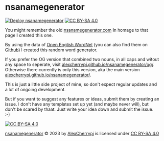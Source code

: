 # nsanamegenerator

[![Deploy nsanamegenerator](https://github.com/AlexCherrypi/nsanamegenerator/actions/workflows/deploy.yml/badge.svg)](https://github.com/AlexCherrypi/nsanamegenerator/actions/workflows/deploy.yml) [![CC BY-SA 4.0][cc-by-sa-shield]][cc-by-sa]


You might remember the old [nsanamegenerator.com](https://web.archive.org/web/20160318190656/http://www.nsanamegenerator.com/)
In homage to that page I created this one. 

By using the data of [Open English WordNet](https://en-word.net/) (you can also find them on [Github](https://github.com/globalwordnet/english-wordnet)) I created this random word generator.

If you prefer the OG version that combined two nouns, in all caps and witout any space to seperate, visit [alexcherrypi.github.io/nsanamegenerator/og/](https://alexcherrypi.github.io/nsanamegenerator/og/).
Otherwise there currently is only this version, aka the main version [alexcherrypi.github.io/nsanamegenerator/](https://alexcherrypi.github.io/nsanamegenerator/).

This is just a little side project of mine, so don't expect regular updates and a lot of ongoing development.

But if you want to suggest any features or ideas, submit them by creating an issue. I don't have any templates set up yet (and maybe never will), but don't be scared by thaat. Just write your idea down and submit the issue. :-)




[![CC BY-SA 4.0][cc-by-sa-image]][cc-by-sa]

[cc-by-sa]: http://creativecommons.org/licenses/by-sa/4.0/
[cc-by-sa-image]: https://licensebuttons.net/l/by-sa/4.0/88x31.png
[cc-by-sa-shield]: https://img.shields.io/badge/License-CC%20BY--SA%204.0-lightgrey.svg
[nsanamegenerator](https://github.com/AlexCherrypi/nsanamegenerator/) © 2023 by [AlexCherrypi](https://github.com/AlexCherrypi/) is licensed under [CC BY-SA 4.0](http://creativecommons.org/licenses/by-sa/4.0/?ref=chooser-v1)

